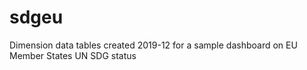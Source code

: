 # sdgeu
Dimension data tables created 2019-12 for a sample dashboard on EU Member States UN SDG status
